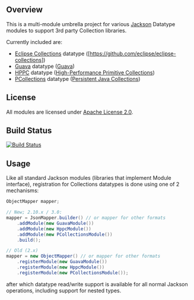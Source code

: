 ## Overview

This is a multi-module umbrella project for various [Jackson](../../../jackson)
Datatype modules to support 3rd party Collection libraries.

Currently included are:

* [Eclipse Collections](eclipse-collections/) datatype ([https://github.com/eclipse/eclipse-collections])
* [Guava](guava/) datatype ([Guava](http://code.google.com/p/guava-libraries/))
* [HPPC](hppc/) datatype ([High-Performance Primitive Collections](https://labs.carrotsearch.com/hppc.html))
* [PCollections](pcollections/) datatype ([Persistent Java Collections](http://pcollections.org))

## License

All modules are licensed under [Apache License 2.0](http://www.apache.org/licenses/LICENSE-2.0.txt).

## Build Status

[![Build Status](https://travis-ci.org/FasterXML/jackson-datatypes-collections.svg)](https://travis-ci.org/FasterXML/jackson-datatypes-collections)

## Usage

Like all standard Jackson modules (libraries that implement Module interface), registration for Collections
datatypes is done using one of 2 mechanisms:

```java
ObjectMapper mapper;

// New; 2.10.x / 3.0:
mapper = JsonMapper.builder() // or mapper for other formats
    .addModule(new GuavaModule())
    .addModule(new HppcModule())
    .addModule(new PCollectionsModule())
    .build();

// Old (2.x)
mapper = new ObjectMapper() // or mapper for other formats
    .registerModule(new GuavaModule())
    .registerModule(new HppcModule())
    .registerModule(new PCollectionsModule());
```

after which datatype read/write support is available for all normal Jackson operations,
including support for nested types.
